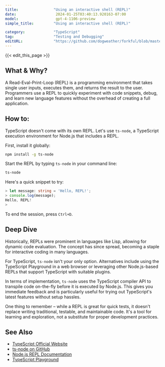 ```yaml
---
title:                "Using an interactive shell (REPL)"
date:                  2024-01-25T03:40:13.920163-07:00
model:                 gpt-4-1106-preview
simple_title:         "Using an interactive shell (REPL)"

category:             "TypeScript"
tag:                  "Testing and Debugging"
editURL:              "https://github.com/dogweather/forkful/blob/master/content/en/typescript/using-an-interactive-shell-repl.md"
---
```


{{< edit_this_page >}}

## What & Why?
A Read-Eval-Print-Loop (REPL) is a programming environment that takes single user inputs, executes them, and returns the result to the user. Programmers use a REPL to quickly experiment with code snippets, debug, and learn new language features without the overhead of creating a full application.

## How to:
TypeScript doesn't come with its own REPL. Let's use `ts-node`, a TypeScript execution environment for Node.js that includes a REPL.

First, install it globally:
```bash
npm install -g ts-node
```

Start the REPL by typing `ts-node` in your command line:
```bash
ts-node
```

Here's a quick snippet to try:
```TypeScript
> let message: string = 'Hello, REPL!';
> console.log(message);
Hello, REPL!
> 
```
To end the session, press `Ctrl+D`.

## Deep Dive
Historically, REPLs were prominent in languages like Lisp, allowing for dynamic code evaluation. The concept has since spread, becoming a staple for interactive coding in many languages.

For TypeScript, `ts-node` isn't your only option. Alternatives include using the TypeScript Playground in a web browser or leveraging other Node.js-based REPLs that support TypeScript with suitable plugins.

In terms of implementation, `ts-node` uses the TypeScript compiler API to transpile code on-the-fly before it is executed by Node.js. This gives you immediate feedback and is particularly useful for trying out TypeScript's latest features without setup hassles.

One thing to remember – while a REPL is great for quick tests, it doesn't replace writing traditional, testable, and maintainable code. It's a tool for learning and exploration, not a substitute for proper development practices.

## See Also
- [TypeScript Official Website](https://www.typescriptlang.org/)
- [ts-node on GitHub](https://github.com/TypeStrong/ts-node)
- [Node.js REPL Documentation](https://nodejs.org/api/repl.html)
- [TypeScript Playground](https://www.typescriptlang.org/play)
